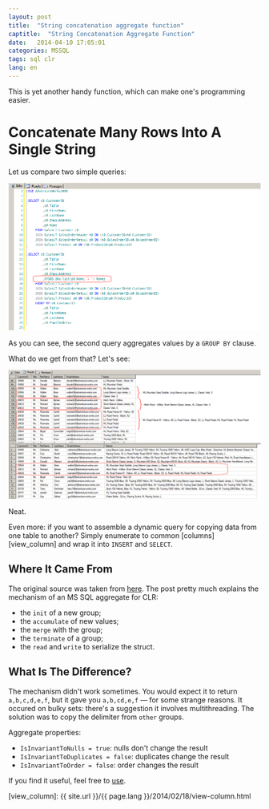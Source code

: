 ```yaml
---
layout: post
title:  "String concatenation aggregate function"
captitle:  "String Concatenation Aggregate Function"
date:   2014-04-10 17:05:01
categories: MSSQL
tags: sql clr
lang: en
---
```


This is yet another handy function, which can make one's programming easier.

Concatenate Many Rows Into A Single String
==========================================

Let us compare two simple queries:

<center><img alt="Two queries" src="/img/2014/concat_aggregate_01.png" style="cursor:pointer" onclick="window.open('/img/2014/concat_aggregate_01.png','_blank');return;"/></center>

As you can see, the second query aggregates values by a `GROUP BY` clause.

What do we get from that? Let's see:

<center><img alt="Strings concatenated in aggregate" src="/img/2014/concat_aggregate_02.png" style="cursor:pointer" onclick="window.open('/img/2014/concat_aggregate_02.png','_blank');return;"/></center>

Neat.

Even more: if you want to assemble a dynamic query for copying data from one table to another? Simply enumerate to common [columns][view_column] and wrap it into `INSERT` and `SELECT`.

Where It Came From
---------------------

The original source was taken from [here][original]. The post pretty much explains the mechanism of an MS SQL aggregate for CLR:

* the `init` of a new group;
* the `accumulate` of new values;
* the `merge` with the group;
* the `terminate` of a group;
* the `read` and `write` to serialize the struct.

What Is The Difference?
-----------------------

The mechanism didn't work sometimes. You would expect it to return `a,b,c,d,e,f`, but it gave you `a,b,cd,e,f` &mdash; for some strange reasons. It occured on bulky sets: there's a suggestion it involves multithreading. The solution was to copy the delimiter from `other` groups.

Aggregate properties:

* `IsInvariantToNulls = true`: nulls don't change the result
* `IsInvariantToDuplicates = false`: duplicates change the result
* `IsInvariantToOrder = false`: order changes the result

If you find it useful, feel free to [use][dll].

[dll]: https://github.com/atru/database-dll/
[original]: http://www.mssqltips.com/sqlservertip/2022/concat-aggregates-sql-server-clr-function/
[view_column]: {{ site.url }}/{{ page.lang }}/2014/02/18/view-column.html
